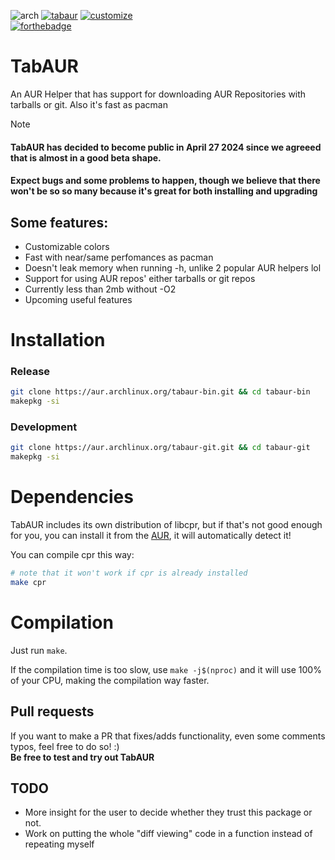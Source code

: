 ![arch](https://img.shields.io/badge/Arch_Linux-10A0CC?style=for-the-badge&logo=arch-linux&logoColor=white)
[![tabaur](https://img.shields.io/aur/version/tabaur?color=1793d1&label=tabaur&logo=arch-linux&style=for-the-badge)](https://aur.archlinux.org/packages/tabaur/)
[![customize](https://img.shields.io/badge/customize-your_colors-blue?color=5544ff&style=for-the-badge)](https://github.com/BurntRanch/TabAUR/tree/libalpm-test/predefined-themes)\
[![forthebadge](https://forthebadge.com/images/badges/works-on-my-machine.svg)](https://forthebadge.com)

# TabAUR
An AUR Helper that has support for downloading AUR Repositories with tarballs or git. Also it's fast as pacman

> [!NOTE]
> #### TabAUR has decided to become public in **April 27 2024** since we agreeed that is almost in a good beta shape.
> #### Expect bugs and some problems to happen, though we believe that there won't be so so many because it's great for both installing and upgrading

## Some features:
- Customizable colors
- Fast with near/same perfomances as pacman
- Doesn't leak memory when running -h, unlike 2 popular AUR helpers lol
- Support for using AUR repos' either tarballs or git repos
- Currently less than 2mb without -O2
- Upcoming useful features

# Installation
### Release
```bash
git clone https://aur.archlinux.org/tabaur-bin.git && cd tabaur-bin
makepkg -si
```
### Development
```bash
git clone https://aur.archlinux.org/tabaur-git.git && cd tabaur-git
makepkg -si
```

# Dependencies
TabAUR includes its own distribution of libcpr, but if that's not good enough for you, you can install it from the [AUR](https://aur.archlinux.org/packages/cpr), it will automatically detect it!

You can compile cpr this way:
```bash
# note that it won't work if cpr is already installed
make cpr
```

# Compilation
Just run `make`.

If the compilation time is too slow, use `make -j$(nproc)` and it will use 100% of your CPU, making the compilation way faster.

## Pull requests
If you want to make a PR that fixes/adds functionality, even some comments typos, feel free to do so! :)\
**Be free to test and try out TabAUR**

## TODO

- More insight for the user to decide whether they trust this package or not.
- Work on putting the whole "diff viewing" code in a function instead of repeating myself
